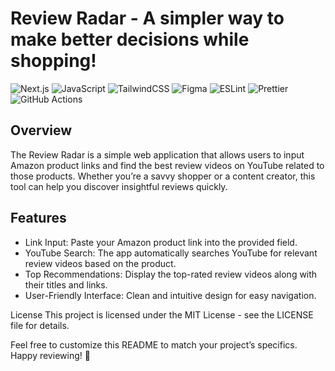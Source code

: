 # Review Radar - A simpler way to make better decisions while shopping!

![Next.js](https://img.shields.io/badge/next.js-000000?style=for-the-badge&logo=nextdotjs&logoColor=white)
![JavaScript](https://img.shields.io/badge/javascript-%23323330.svg?style=for-the-badge&logo=javascript&logoColor=%23F7DF1E)
![TailwindCSS](https://img.shields.io/badge/tailwindcss-%2338B2AC.svg?style=for-the-badge&logo=tailwind-css&logoColor=white)
![Figma](https://img.shields.io/badge/figma-%23F24E1E.svg?style=for-the-badge&logo=figma&logoColor=white)
![ESLint](https://img.shields.io/badge/ESLint-4B3263?style=for-the-badge&logo=eslint&logoColor=white)
![Prettier](https://img.shields.io/badge/prettier-1A2C34?style=for-the-badge&logo=prettier&logoColor=F7BA3E)
![GitHub Actions](https://img.shields.io/badge/GitHub_Actions-2088FF?style=for-the-badge&logo=github-actions&logoColor=white)

## Overview

The Review Radar is a simple web application that allows users to input Amazon product links and find the best review videos on YouTube related to those products. Whether you’re a savvy shopper or a content creator, this tool can help you discover insightful reviews quickly.

## Features

- Link Input: Paste your Amazon product link into the provided field.
- YouTube Search: The app automatically searches YouTube for relevant review videos based on the product.
- Top Recommendations: Display the top-rated review videos along with their titles and links.
- User-Friendly Interface: Clean and intuitive design for easy navigation.

License
This project is licensed under the MIT License - see the LICENSE file for details.

Feel free to customize this README to match your project’s specifics. Happy reviewing! 🌟
